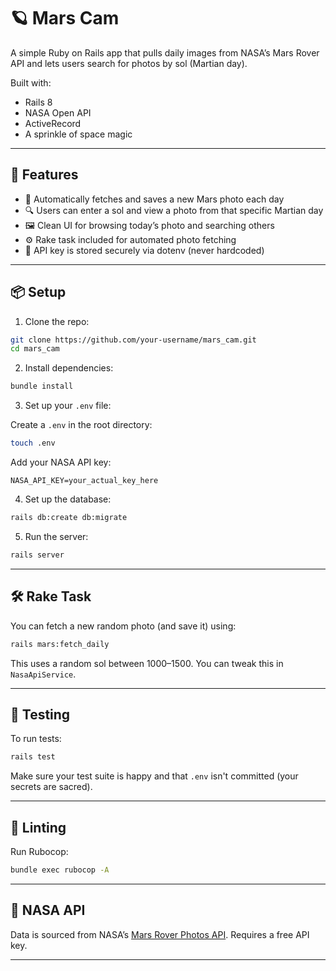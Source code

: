 # 🪐 Mars Cam

A simple Ruby on Rails app that pulls daily images from NASA’s Mars Rover API and lets users search for photos by sol (Martian day).

Built with:
- Rails 8
- NASA Open API
- ActiveRecord
- A sprinkle of space magic

---

## 🚀 Features

- 💫 Automatically fetches and saves a new Mars photo each day  
- 🔍 Users can enter a sol and view a photo from that specific Martian day  
- 🖼️ Clean UI for browsing today’s photo and searching others  
- ⚙️ Rake task included for automated photo fetching  
- 🔐 API key is stored securely via dotenv (never hardcoded)  

---

## 📦 Setup

1. Clone the repo:

```bash
git clone https://github.com/your-username/mars_cam.git
cd mars_cam
```

2. Install dependencies:

```bash
bundle install
```

3. Set up your `.env` file:

Create a `.env` in the root directory:

```bash
touch .env
```

Add your NASA API key:

```env
NASA_API_KEY=your_actual_key_here
```

4. Set up the database:

```bash
rails db:create db:migrate
```

5. Run the server:

```bash
rails server
```

---

## 🛠 Rake Task

You can fetch a new random photo (and save it) using:

```bash
rails mars:fetch_daily
```

This uses a random sol between 1000–1500. You can tweak this in `NasaApiService`.

---

## 🧪 Testing

To run tests:

```bash
rails test
```

Make sure your test suite is happy and that `.env` isn't committed (your secrets are sacred).

---

## 🧼 Linting

Run Rubocop:

```bash
bundle exec rubocop -A
```

---

## 📡 NASA API

Data is sourced from NASA’s [Mars Rover Photos API](https://api.nasa.gov/). Requires a free API key.

---
